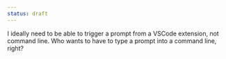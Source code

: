 ```yaml
---
status: draft
---
```


I ideally need to be able to trigger a prompt from a VSCode extension, not command line. Who wants to have to type a prompt into a command line, right?
